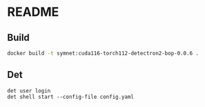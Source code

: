 # README

## Build 

```bash
docker build -t symnet:cuda116-torch112-detectron2-bop-0.0.6 .
```

## Det
```
det user login
det shell start --config-file config.yaml
```
